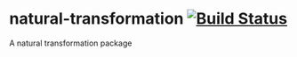 # natural-transformation [![Build Status](https://img.shields.io/travis/ku-fpg/kansas-comet.svg?style=flat)](https://travis-ci.org/ku-fpg/kansas-comet)

A natural transformation package
